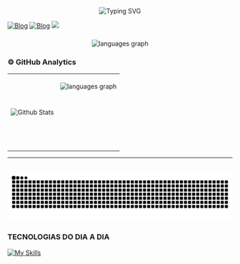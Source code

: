 <p align="center">
  <img src="https://readme-typing-svg.demolab.com?font=Fira+Code&pause=1200&color=00C853&center=true&vCenter=true&size=28&width=800&lines=Ol%C3%A1%2C+eu+sou+o+Pedro+Henrique!;Estudante+de+ADS+%7C+Web%2C+Banco+de+Dados+e+Redes;%F0%9F%8E%A8+%2B+%E2%9A%99%EF%B8%8F+criatividade,+Inova%C3%A7%C3%A3o" alt="Typing SVG" />
</p>


[![Blog](https://img.shields.io/badge/WhatsApp-25D366?style=for-the-badge&logo=whatsapp&logoColor=white)](https://wa.me/28999534886)
[![Blog](https://img.shields.io/badge/Instagram-E4405F?style=for-the-badge&logo=instagram&logoColor=white)](https://www.instagram.com/ph_riguete?igsh=OGVteWZzeDl3eW1p)
<a href = "mailto:riguetepedro0@gmail.com"><img loading="lazy" src="https://img.shields.io/badge/Gmail-D14836?style=for-the-badge&logo=gmail&logoColor=white" target="_blank"></a>


###

<div align="center">
 
  <img src="https://github-readme-stats.vercel.app/api/top-langs?username=RIGUETE-PEDRO&locale=pt-br&hide_title=false&layout=compact&card_width=320&langs_count=5&theme=dark&hide_border=false" height="150" alt="languages graph"  />
</div>

### ⚙️ GitHub Analytics

<table>
  <tr>
    <td>
      <img
        align="left"
        src="https://github-readme-stats.vercel.app/api/top-langs/?username=RIGUETE-PEDRO&theme=dark&hide_border=false&include_all_commits=true&count_private=true&layout=compact"
        alt="Github Stats"
      />
    </td>
    <td>
      <br />
      <img
        align="left"
       src="https://github-readme-stats.vercel.app/api/top-langs?username=RIGUETE-PEDRO&locale=pt-br&hide_title=false&layout=compact&card_width=320&langs_count=5&theme=dark&hide_border=false" height="150" alt="languages graph" 
      />
    </td>
  </tr>
</table>

--- 

<br clear="both">

<img src="https://raw.githubusercontent.com/RIGUETE-PEDRO/RIGUETE-PEDRO/output/snake.svg" alt="Snake animation" />


###


###



###
### TECNOLOGIAS DO DIA A DIA
[![My Skills](https://skillicons.dev/icons?i=c,windows,html,css,java,sublime,ps,gitlab,kali,nodejs,powershell,ts,angular,sass,github)]()
##





